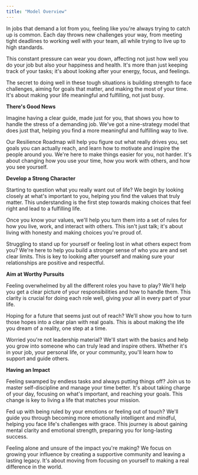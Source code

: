 ```yaml
---
title: "Model Overview"
---
```


In jobs that demand a lot from you, feeling like you're always trying to catch up is common. Each day throws new challenges your way, from meeting tight deadlines to working well with your team, all while trying to live up to high standards.

This constant pressure can wear you down, affecting not just how well you do your job but also your happiness and health. It's more than just keeping track of your tasks; it's about looking after your energy, focus, and feelings.

The secret to doing well in these tough situations is building strength to face challenges, aiming for goals that matter, and making the most of your time. It's about making your life meaningful and fulfilling, not just busy.

**There's Good News**

Imagine having a clear guide, made just for you, that shows you how to handle the stress of a demanding job. We've got a nine-strategy model that does just that, helping you find a more meaningful and fulfilling way to live.

Our Resilience Roadmap will help you figure out what really drives you, set goals you can actually reach, and learn how to motivate and inspire the people around you. We're here to make things easier for you, not harder. It's about changing how you use your time, how you work with others, and how you see yourself.

**Develop a Strong Character**

Starting to question what you really want out of life? We begin by looking closely at what's important to you, helping you find the values that truly matter. This understanding is the first step towards making choices that feel right and lead to a fulfilling life.

Once you know your values, we'll help you turn them into a set of rules for how you live, work, and interact with others. This isn't just talk; it's about living with honesty and making choices you're proud of.

Struggling to stand up for yourself or feeling lost in what others expect from you? We're here to help you build a stronger sense of who you are and set clear limits. This is key to looking after yourself and making sure your relationships are positive and respectful.

**Aim at Worthy Pursuits**

Feeling overwhelmed by all the different roles you have to play? We'll help you get a clear picture of your responsibilities and how to handle them. This clarity is crucial for doing each role well, giving your all in every part of your life.

Hoping for a future that seems just out of reach? We'll show you how to turn those hopes into a clear plan with real goals. This is about making the life you dream of a reality, one step at a time.

Worried you're not leadership material? We'll start with the basics and help you grow into someone who can truly lead and inspire others. Whether it's in your job, your personal life, or your community, you'll learn how to support and guide others.

**Having an Impact**

Feeling swamped by endless tasks and always putting things off? Join us to master self-discipline and manage your time better. It's about taking charge of your day, focusing on what's important, and reaching your goals. This change is key to living a life that matches your mission.

Fed up with being ruled by your emotions or feeling out of touch? We'll guide you through becoming more emotionally intelligent and mindful, helping you face life's challenges with grace. This journey is about gaining mental clarity and emotional strength, preparing you for long-lasting success.

Feeling alone and unsure of the impact you're making? We focus on growing your influence by creating a supportive community and leaving a lasting legacy. It's about moving from focusing on yourself to making a real difference in the world.
